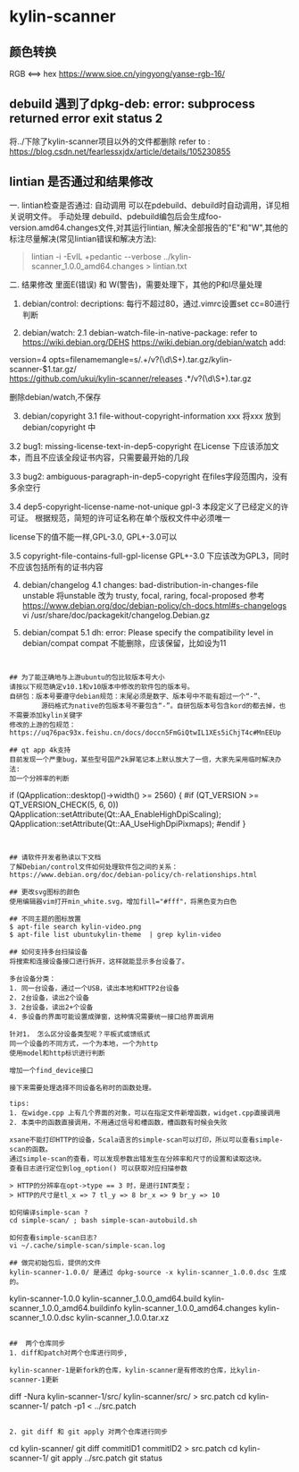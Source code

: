 # kylin-scanner

## 颜色转换
RGB <==> hex
https://www.sioe.cn/yingyong/yanse-rgb-16/

## debuild 遇到了dpkg-deb: error: subprocess returned error exit status 2
将../下除了kylin-scanner项目以外的文件都删除
refer to : https://blog.csdn.net/fearlessxjdx/article/details/105230855

## lintian 是否通过和结果修改

一. lintian检查是否通过:
自动调用 可以在pdebuild、debuild时自动调用，详见相关说明文件。
手动处理 debuild、pdebuild编包后会生成foo-version.amd64.changes文件,对其运行lintian, 解决全部报告的"E"和"W",其他的标注尽量解决(常见lintian错误和解决方法):
> lintian -i -EvIL +pedantic --verbose ../kylin-scanner_1.0.0_amd64.changes > lintian.txt


二. 结果修改
里面E(错误) 和 W(警告)，需要处理下，其他的P和I尽量处理

1. debian/control:
decriptions: 每行不超过80，通过.vimrc设置set cc=80进行判断

2. debian/watch:
2.1 debian-watch-file-in-native-package:
refer to https://wiki.debian.org/DEHS
         https://wiki.debian.org/debian/watch
add:

version=4
opts=filenamemangle=s/.+\/v?(\d\S+)\.tar\.gz/kylin-scanner-$1\.tar\.gz/ \
  https://github.com/ukui/kylin-scanner/releases .*/v?(\d\S+)\.tar\.gz

删除debian/watch,不保存

3. debian/copyright
3.1 file-without-copyright-information xxx
将xxx 放到debian/copyright 中

3.2 bug1: missing-license-text-in-dep5-copyright
在License 下应该添加文本，而且不应该全段证书内容，只需要最开始的几段

3.3 bug2: ambiguous-paragraph-in-dep5-copyright
在files字段范围内，没有多余空行

3.4 dep5-copyright-license-name-not-unique gpl-3
本段定义了已经定义的许可证。
根据规范，简短的许可证名称在单个版权文件中必须唯一

license下的值不能一样,GPL-3.0, GPL+-3.0可以

3.5 copyright-file-contains-full-gpl-license
GPL+-3.0 下应该改为GPL3，同时不应该包括所有的证书内容

4. debian/changelog
4.1 changes: bad-distribution-in-changes-file unstable
将unstable 改为 trusty, focal, raring, focal-proposed
参考 https://www.debian.org/doc/debian-policy/ch-docs.html#s-changelogs
vi  /usr/share/doc/packagekit/changelog.Debian.gz

5. debian/compat
5.1 dh: error: Please specify the compatibility level in debian/compat
compat 不能删除，应该保留，比如设为11

```


## 为了能正确地与上游ubuntu的包比较版本号大小
请按以下规范确定v10.1和v10版本中修改的软件包的版本号。
自研包：版本号要遵守debian规范：末尾必须是数字、版本号中不能有超过一个“-”、
        源码格式为native的包版本号不要包含“-”。自研包版本号包含kord的都去掉，也不需要添加kylin关键字
修改的上游的包规范：
https://uq76pac93x.feishu.cn/docs/doccn5FmGiQtwIL1XEs5iChjT4c#MnEEUp

## qt app 4k支持
目前发现一个严重bug，某些型号国产2k屏笔记本上默认放大了一倍，大家先采用临时解决办法:
加一个分辨率的判断
```
if (QApplication::desktop()->width() >= 2560) {
        #if (QT_VERSION >= QT_VERSION_CHECK(5, 6, 0))
                QApplication::setAttribute(Qt::AA_EnableHighDpiScaling);
                QApplication::setAttribute(Qt::AA_UseHighDpiPixmaps);
        #endif
    }
```


## 请软件开发者熟读以下文档
了解Debian/control文件如何处理软件包之间的关系：https://www.debian.org/doc/debian-policy/ch-relationships.html

## 更改svg图标的颜色
使用编辑器vim打开min_white.svg，增加fill="#fff"，将黑色变为白色

## 不同主题的图标放置
$ apt-file search kylin-video.png
$ apt-file list ubuntukylin-theme  | grep kylin-video

## 如何支持多台扫描设备
将搜索和连接设备接口进行拆开，这样就能显示多台设备了。

多台设备分类：
1. 同一台设备，通过一个USB，读出本地和HTTP2台设备
2. 2台设备，读出2个设备
3. 2台设备，读出2+个设备
4. 多设备的界面可能设置成弹窗，这种情况需要统一接口给界面调用

针对1， 怎么区分设备类型呢？平板式或馈纸式
同一个设备的不同方式，一个为本地，一个为http
使用model和http标识进行判断

增加一个find_device接口

接下来需要处理选择不同设备名称时的函数处理。

tips:
1. 在widge.cpp 上有几个界面的对象，可以在指定文件新增函数，widget.cpp直接调用
2. 本类中的函数直接调用，不用通过信号和槽函数，槽函数有时候会失败

xsane不能打印HTTP的设备，Scala语言的simple-scan可以打印，所以可以查看simple-scan的函数。
通过simple-scan的查看，可以发现参数出错发生在分辨率和尺寸的设置和读取这块。
查看日志进行定位到log_option() 可以获取对应扫描参数

> HTTP的分辨率在opt->type == 3 时，是进行INT类型；
> HTTP的尺寸是tl_x => 7 tl_y => 8 br_x => 9 br_y => 10 

如何编译simple-scan ?
cd simple-scan/ ; bash simple-scan-autobuild.sh

如何查看simple-scan日志?
vi ~/.cache/simple-scan/simple-scan.log

## 做完初始包后，提供的文件
kylin-scanner-1.0.0/ 是通过 dpkg-source -x kylin-scanner_1.0.0.dsc 生成的。
```
kylin-scanner-1.0.0
kylin-scanner_1.0.0_amd64.build
kylin-scanner_1.0.0_amd64.buildinfo
kylin-scanner_1.0.0_amd64.changes
kylin-scanner_1.0.0.dsc
kylin-scanner_1.0.0.tar.xz
```

##  两个仓库同步
1. diff和patch对两个仓库进行同步,

kylin-scanner-1是新fork的仓库，kylin-scanner是有修改的仓库，比kylin-scanner-1更新
```
diff -Nura kylin-scanner-1/src/ kylin-scanner/src/ > src.patch
cd kylin-scanner-1/
patch -p1 < ../src.patch
```

2. git diff 和 git apply 对两个仓库进行同步
```
cd kylin-scanner/
git diff commitID1 commitID2 > src.patch
cd kylin-scanner-1/
git apply ../src.patch
git status
```
